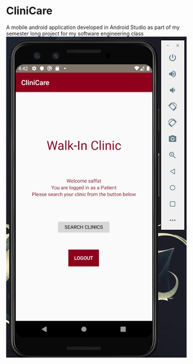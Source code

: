 # CliniCare
A mobile android application developed in Android  Studio as part of my semester long project for my software engineering class
![Image of HomeScreen](https://github.com/Syndicate555/CliniCare/blob/master/Screenshots/HomeScreen.jpg)
